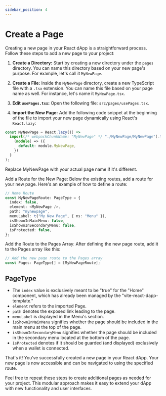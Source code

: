 ```yaml
---
sidebar_position: 4
---
```


# Create a Page

Creating a new page in your React dApp is a straightforward process. Follow these steps to add a new page to your project:

1. **Create a Directory:** Start by creating a new directory under the `pages` directory. You can name this directory based on your new page's purpose. For example, let's call it `MyNewPage`.

2. **Create a File:** Inside the `MyNewPage` directory, create a new TypeScript file with a `.tsx` extension. You can name this file based on your page name as well. For instance, let's name it `MyNewPage.tsx`.

3. **Edit `usePages.tsx`:** Open the following file: `src/pages/usePages.tsx`.

4. **Import the New Page:** Add the following code snippet at the beginning of the file to import your new page dynamically using React's `React.lazy`:

```ts
const MyNewPage = React.lazy(() =>
  import(/* webpackChunkName: "MyNewPage" */ "./MyNewPage/MyNewPage").then(
    (module) => ({
      default: module.MyNewPage,
    })
  )
);
```

Replace MyNewPage with your actual page name if it's different.

Add a Route for the New Page: Below the existing routes, add a route for your new page. Here's an example of how to define a route:

```ts
// Home Route
const MyNewPageRoute: PageType = {
  index: false,
  element: <MyNewPage />,
  path: "mynewpage",
  menuLabel: t("My New Page", { ns: "Menu" }),
  isShownInMainMenu: false,
  isShownInSecondaryMenu: false,
  isProtected: false,
};
```

Add the Route to the Pages Array: After defining the new page route, add it to the Pages array like this:

```ts
// Add the new page route to the Pages array
const Pages: PageType[] = [MyNewPageRoute];
```

## PageType

* The `index` value is exclusively meant to be "true" for the "Home" component, which has already been managed by the "vite-react-dapp-template."
* `element` refers to the imported Page.
* `path` denotes the exposed link leading to the page.
* `menuLabel` is displayed in the Menu's section.
* `isShownInMainMenu` signifies whether the page should be included in the main menu at the top of the page.
* `isShownInSecondaryMenu` signifies whether the page should be included in the secondary menu located at the bottom of the page.
* `isProtected` denotes if it should be guarded (and displayed) exclusively when a wallet is connected.

That's it! You've successfully created a new page in your React dApp. Your new page is now accessible and can be navigated to using the specified route.

Feel free to repeat these steps to create additional pages as needed for your project. This modular approach makes it easy to extend your dApp with new functionality and user interfaces.
